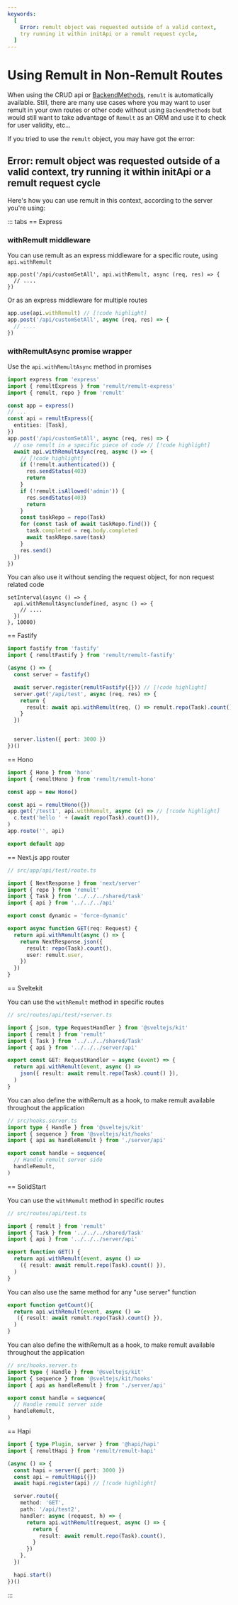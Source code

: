 ```yaml
---
keywords:
  [
    Error: remult object was requested outside of a valid context,
    try running it within initApi or a remult request cycle,
  ]
---
```


# Using Remult in Non-Remult Routes

When using the CRUD api or [BackendMethods](./backendMethods.md), `remult` is automatically available. Still, there are many use cases where you may want to user remult in your own routes or other code without using `BackendMethods` but would still want to take advantage of `Remult` as an ORM and use it to check for user validity, etc...

If you tried to use the `remult` object, you may have got the error:

## Error: remult object was requested outside of a valid context, try running it within initApi or a remult request cycle <!-- I've placed this as header for search-->

Here's how you can use remult in this context, according to the server you're using:

::: tabs
== Express

### withRemult middleware

You can use remult as an express middleware for a specific route, using `api.withRemult`

```ts{1}
app.post('/api/customSetAll', api.withRemult, async (req, res) => {
  // ....
})
```

Or as an express middleware for multiple routes

```ts
app.use(api.withRemult) // [!code highlight]
app.post('/api/customSetAll', async (req, res) => {
  // ....
})
```

### withRemultAsync promise wrapper

Use the `api.withRemultAsync` method in promises

```ts
import express from 'express'
import { remultExpress } from 'remult/remult-express'
import { remult, repo } from 'remult'

const app = express()
// ...
const api = remultExpress({
  entities: [Task],
})
app.post('/api/customSetAll', async (req, res) => {
  // use remult in a specific piece of code // [!code highlight]
  await api.withRemultAsync(req, async () => {
    // [!code highlight]
    if (!remult.authenticated()) {
      res.sendStatus(403)
      return
    }
    if (!remult.isAllowed('admin')) {
      res.sendStatus(403)
      return
    }
    const taskRepo = repo(Task)
    for (const task of await taskRepo.find()) {
      task.completed = req.body.completed
      await taskRepo.save(task)
    }
    res.send()
  })
})
```

You can also use it without sending the request object, for non request related code

```ts{2}
setInterval(async () => {
  api.withRemultAsync(undefined, async () => {
    // ....
  })
}, 10000)
```

== Fastify

<!-- prettier-ignore-start -->
```ts 
import fastify from 'fastify'
import { remultFastify } from 'remult/remult-fastify'

(async () => {
  const server = fastify()

  await server.register(remultFastify({})) // [!code highlight]
  server.get('/api/test', async (req, res) => {
    return {
      result: await api.withRemult(req, () => remult.repo(Task).count()), // [!code highlight]
    }
  })


  server.listen({ port: 3000 })
})()
```

<!-- prettier-ignore-end -->

== Hono

<!-- prettier-ignore-start -->
```ts 
import { Hono } from 'hono'
import { remultHono } from 'remult/remult-hono'

const app = new Hono()

const api = remultHono({}) 
app.get('/test1', api.withRemult, async (c) => // [!code highlight]
  c.text('hello ' + (await repo(Task).count())),
)
app.route('', api)

export default app
```

== Next.js app router

```ts
// src/app/api/test/route.ts

import { NextResponse } from 'next/server'
import { repo } from 'remult'
import { Task } from '../../../shared/task'
import { api } from '../../../api'

export const dynamic = 'force-dynamic'

export async function GET(req: Request) {
  return api.withRemult(async () => {
    return NextResponse.json({
      result: repo(Task).count(),
      user: remult.user,
    })
  })
}
```

== Sveltekit

You can use the `withRemult` method in specific routes

```ts
// src/routes/api/test/+server.ts

import { json, type RequestHandler } from '@sveltejs/kit'
import { remult } from 'remult'
import { Task } from '../../../shared/Task'
import { api } from '../../../server/api'

export const GET: RequestHandler = async (event) => {
  return api.withRemult(event, async () =>
    json({ result: await remult.repo(Task).count() }),
  )
}
```

You can also define the withRemult as a hook, to make remult available throughout the application

```ts
// src/hooks.server.ts
import type { Handle } from '@sveltejs/kit'
import { sequence } from '@sveltejs/kit/hooks'
import { api as handleRemult } from './server/api'

export const handle = sequence(
  // Handle remult server side
  handleRemult,
)
```

<!-- prettier-ignore-start -->

== SolidStart

You can use the `withRemult` method in specific routes

```ts
// src/routes/api/test.ts

import { remult } from 'remult'
import { Task } from '../../../shared/Task'
import { api } from '../../../server/api'

export function GET() {
  return api.withRemult(event, async () =>
    ({ result: await remult.repo(Task).count() }),
  )
}
```

You can also use the same method for any "use server" function
```ts
export function getCount(){
  return api.withRemult(event, async () =>
   ({ result: await remult.repo(Task).count() }),
  )
}
```

You can also define the withRemult as a hook, to make remult available throughout the application

```ts
// src/hooks.server.ts
import type { Handle } from '@sveltejs/kit'
import { sequence } from '@sveltejs/kit/hooks'
import { api as handleRemult } from './server/api'

export const handle = sequence(
  // Handle remult server side
  handleRemult,
)
```

<!-- prettier-ignore-start -->

== Hapi
```ts 
import { type Plugin, server } from '@hapi/hapi'
import { remultHapi } from 'remult/remult-hapi'

(async () => {
  const hapi = server({ port: 3000 })
  const api = remultHapi({})
  await hapi.register(api) // [!code highlight]

  server.route({
    method: 'GET',
    path: '/api/test2',
    handler: async (request, h) => {
      return api.withRemult(request, async () => {
        return {
          result: await remult.repo(Task).count(),
        }
      })
    },
  })

  hapi.start()
})()
```
<!-- prettier-ignore-end -->

:::
